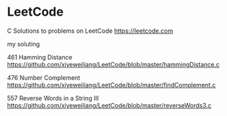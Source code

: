 # LeetCode
C Solutions to problems on LeetCode https://leetcode.com

my soluting

461 Hamming Distance https://github.com/xiyeweiliang/LeetCode/blob/master/hammingDistance.c

476 Number Complement https://github.com/xiyeweiliang/LeetCode/blob/master/findComplement.c

557 Reverse Words in a String III https://github.com/xiyeweiliang/LeetCode/blob/master/reverseWords3.c


